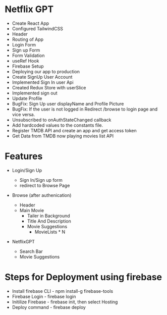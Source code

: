 # Netflix GPT

- Create React App
- Configured TailwindCSS
- Header
- Routing of App
- Login Form
- Sign up Form
- Form Validation
- useRef Hook
- Firebase Setup
- Deploying our app to production
- Create SignUp User Account
- Implemented Sign In user Api
- Created Redux Store with userSlice
- Implemented sign out
- Update Profile
- BugFix: Sign Up user displayName and Profile Picture
- BugFix: If the user is not logged in Redirect /browse to login page and vice versa.
- Unsubscribed to onAuthStateChanged callback
- Add hardcoded values to the constants file.
- Register TMDB API and create an app and get access token
- Get Data from TMDB now playing movies list API



# Features
- Login/Sign Up
    - Sign In/Sign up form
    - redirect to Browse Page

- Browse (after authenication)
    - Header
    - Main Movie
        - Tailer in Background
        - Title And Description
        - Movie Suggestions
            - MovieLists * N
- NetflixGPT
    - Search Bar
    - Movie Suggestions

# Steps for Deployment using firebase

- Install firebase CLI - npm install-g firebase-tools
- Firebase Login - firebase login
- Initilize Firebase - firebase init, then select Hosting
- Deploy command - firebase deploy

